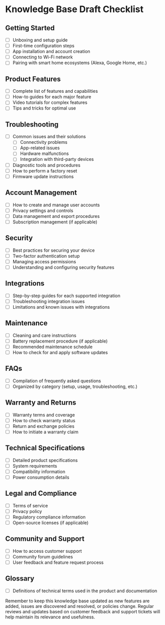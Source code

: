 # Knowledge Base Draft Checklist

## Getting Started
- [ ] Unboxing and setup guide
- [ ] First-time configuration steps
- [ ] App installation and account creation
- [ ] Connecting to Wi-Fi network
- [ ] Pairing with smart home ecosystems (Alexa, Google Home, etc.)

## Product Features
- [ ] Complete list of features and capabilities
- [ ] How-to guides for each major feature
- [ ] Video tutorials for complex features
- [ ] Tips and tricks for optimal use

## Troubleshooting
- [ ] Common issues and their solutions
  - [ ] Connectivity problems
  - [ ] App-related issues
  - [ ] Hardware malfunctions
  - [ ] Integration with third-party devices
- [ ] Diagnostic tools and procedures
- [ ] How to perform a factory reset
- [ ] Firmware update instructions

## Account Management
- [ ] How to create and manage user accounts
- [ ] Privacy settings and controls
- [ ] Data management and export procedures
- [ ] Subscription management (if applicable)

## Security
- [ ] Best practices for securing your device
- [ ] Two-factor authentication setup
- [ ] Managing access permissions
- [ ] Understanding and configuring security features

## Integrations
- [ ] Step-by-step guides for each supported integration
- [ ] Troubleshooting integration issues
- [ ] Limitations and known issues with integrations

## Maintenance
- [ ] Cleaning and care instructions
- [ ] Battery replacement procedure (if applicable)
- [ ] Recommended maintenance schedule
- [ ] How to check for and apply software updates

## FAQs
- [ ] Compilation of frequently asked questions
- [ ] Organized by category (setup, usage, troubleshooting, etc.)

## Warranty and Returns
- [ ] Warranty terms and coverage
- [ ] How to check warranty status
- [ ] Return and exchange policies
- [ ] How to initiate a warranty claim

## Technical Specifications
- [ ] Detailed product specifications
- [ ] System requirements
- [ ] Compatibility information
- [ ] Power consumption details

## Legal and Compliance
- [ ] Terms of service
- [ ] Privacy policy
- [ ] Regulatory compliance information
- [ ] Open-source licenses (if applicable)

## Community and Support
- [ ] How to access customer support
- [ ] Community forum guidelines
- [ ] User feedback and feature request process

## Glossary
- [ ] Definitions of technical terms used in the product and documentation

Remember to keep this knowledge base updated as new features are added, issues are discovered and resolved, or policies change. Regular reviews and updates based on customer feedback and support tickets will help maintain its relevance and usefulness.
